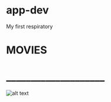 # app-dev
My first respiratory

# MOVIES 
# ____________________

![alt text](https://www.google.com/imgres?q=pou&imgurl=https%3A%2F%2Fm.media-amazon.com%2Fimages%2FI%2F61khvKZBwsL.png&imgrefurl=https%3A%2F%2Fwww.amazon.com%2FPS-Games-Pou%2Fdp%2FB008V06NRU&docid=_2OQX3XE6MfzPM&tbnid=mdC6qPOXI6jyRM&vet=12ahUKEwirkKjsqO-JAxV9j68BHVATHvoQM3oECBcQAA..i&w=512&h=512&hcb=2&ved=2ahUKEwirkKjsqO-JAxV9j68BHVATHvoQM3oECBcQAA)

